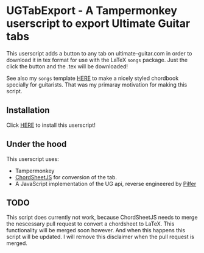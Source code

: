 # UGTabExport - A Tampermonkey userscript to export Ultimate Guitar tabs
This userscript adds a button to any tab on ultimate-guitar.com in order to download it in tex format for use with the LaTeX `songs` package. Just the click the button and the .tex will be downloaded!

See also my `songs` template [HERE](https://github.com/TomJansen/Ultimate-Chordbook) to make a nicely styled chordbook specially for guitarists. That was my primaray motivation for making this script.

## Installation
Click [HERE](https://github.com/TomJansen/UGTabExport/raw/main/UGTabExport.user.js) to install this userscript!

## Under the hood
This userscript uses:
- Tampermonkey
- [ChordSheetJS](https://github.com/martijnversluis/ChordSheetJS) for conversion of the tab.
- A JavaScript implementation of the UG api, reverse engineered by [Pilfer](https://github.com/Pilfer/ultimate-guitar-scraper)

## TODO
This script does currently not work, because ChordSheetJS needs to merge the nescessary pull request to convert a chordsheet to LaTeX. This functionality will be merged soon however. And when this happens this script will be updated. I will remove this disclaimer when the pull request is merged.
